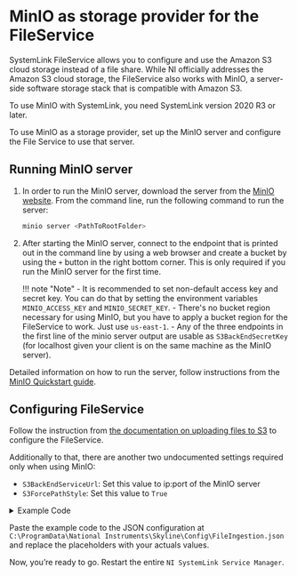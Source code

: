 # MinIO as storage provider for the FileService

SystemLink FileService allows you to configure and use the Amazon S3 cloud storage instead of a file share. While NI officially addresses the Amazon S3 cloud storage, the FileService also works with MinIO, a server-side software storage stack that is compatible with Amazon S3.

To use MinIO with SystemLink, you need SystemLink version 2020 R3 or later.

To use MinIO as a storage provider, set up the MinIO server and configure the File Service to use that server.

## Running MinIO server

1. In order to run the MinIO server, download the server from the [MinIO website](https://min.io/download). From the command line, run the following command to run the server:

    ```bash
    minio server <PathToRootFolder>
    ```

2. After starting the MinIO server, connect to the endpoint that is printed out in the command line by using a web browser and create a bucket by using the `+` button in the right bottom corner. This is only required if you run the MinIO server for the first time.

    !!! note "Note"
        - It is recommended to set non-default access key and secret key. You can do that by setting the environment variables `MINIO_ACCESS_KEY` and `MINIO_SECRET_KEY`.
        - There's no bucket region necessary for using MinIO, but you have to apply a bucket region for the FileService to work. Just use `us-east-1`.
        - Any of the three endpoints in the first line of the minio server output are usable as `S3BackEndSecretKey` (for localhost given your client is on the same machine as the MinIO server).

Detailed information on how to run the server, follow instructions from the [MinIO Quickstart guide](https://docs.min.io/docs/minio-quickstart-guide.html).

## Configuring FileService

Follow the instruction from [the documentation on uploading files to S3](https://www.ni.com/documentation/de/systemlink/latest/data/uploading-files-to-amazon-s3) to configure the FileService.

Additionally to that, there are another two undocumented settings required only when using MinIO:

- `S3BackEndServiceUrl`: Set this value to ip:port of the MinIO server
- `S3ForcePathStyle`: Set this value to `True`

<!-- markdownlint-disable -->
<details>
<summary>Example Code</summary>
<!-- markdownlint-enable -->

```bash
"UseS3BackEnd" : "True”,
"S3BackEndBucketRegion" : "us-east-1",
"S3BackEndBucketName" : "<YourBucket>",
"S3BackEndAccessKeyId" : "<YourAccessKey>",
"S3BackEndSecretKey" : "<YourSecretKey>",
"S3BackEndFolderName" : "",
"S3BackEndServiceUrl" : "<YourServerIP>",
"S3ForcePathStyle" : "True"
```

</details>

Paste the example code to the JSON configuration at
`C:\ProgramData\National Instruments\Skyline\Config\FileIngestion.json`
and replace the placeholders with your actuals values.

Now, you’re ready to go. Restart the entire `NI SystemLink Service Manager`.

